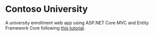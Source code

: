 # Contoso University

A university enrollment web app using ASP.NET Core MVC and Entity Framework Core following [this tutorial](https://github.com/aspnet/Docs/tree/master/aspnetcore/data/ef-mvc/intro/samples/cu-final).